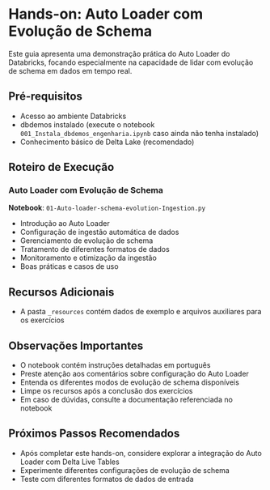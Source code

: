 # Hands-on: Auto Loader com Evolução de Schema

Este guia apresenta uma demonstração prática do Auto Loader do Databricks, focando especialmente na capacidade de lidar com evolução de schema em dados em tempo real.

## Pré-requisitos
- Acesso ao ambiente Databricks
- dbdemos instalado (execute o notebook `001_Instala_dbdemos_engenharia.ipynb` caso ainda não tenha instalado)
- Conhecimento básico de Delta Lake (recomendado)

## Roteiro de Execução

### Auto Loader com Evolução de Schema
**Notebook**: `01-Auto-loader-schema-evolution-Ingestion.py`
- Introdução ao Auto Loader
- Configuração de ingestão automática de dados
- Gerenciamento de evolução de schema
- Tratamento de diferentes formatos de dados
- Monitoramento e otimização da ingestão
- Boas práticas e casos de uso

## Recursos Adicionais
- A pasta `_resources` contém dados de exemplo e arquivos auxiliares para os exercícios

## Observações Importantes
- O notebook contém instruções detalhadas em português
- Preste atenção aos comentários sobre configuração do Auto Loader
- Entenda os diferentes modos de evolução de schema disponíveis
- Limpe os recursos após a conclusão dos exercícios
- Em caso de dúvidas, consulte a documentação referenciada no notebook

## Próximos Passos Recomendados
- Após completar este hands-on, considere explorar a integração do Auto Loader com Delta Live Tables
- Experimente diferentes configurações de evolução de schema
- Teste com diferentes formatos de dados de entrada 